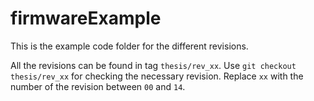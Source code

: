 # firmwareExample

This is the example code folder for the different revisions.

All the revisions can be found in tag `thesis/rev_xx`.
Use `git checkout thesis/rev_xx` for checking the necessary revision. Replace `xx` with the number of the revision between `00` and `14`.
